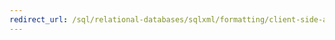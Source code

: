 ```yaml
---
redirect_url: /sql/relational-databases/sqlxml/formatting/client-side-and-server-side-formatting-sqlxml-4-0?toc=%2fsql%2frelational-databases%2fsqlxml%2fformatting%2ftoc.json
---
```

